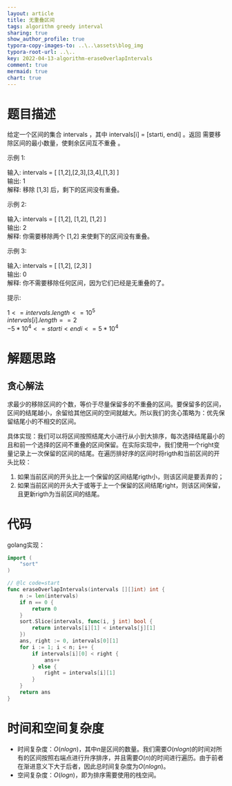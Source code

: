 ```yaml
---
layout: article
title: 无重叠区间
tags: algorithm greedy interval
sharing: true
show_author_profile: true
typora-copy-images-to: ..\..\assets\blog_img
typora-root-url: ..\..
key: 2022-04-13-algorithm-eraseOverlapIntervals
comment: true
mermaid: true
chart: true
---
```


# 题目描述

给定一个区间的集合 intervals ，其中 intervals[i] = [starti, endi] 。返回
需要移除区间的最小数量，使剩余区间互不重叠 。  

示例 1:  

输入: intervals = [ [1,2],[2,3],[3,4],[1,3] ]  
输出: 1  
解释: 移除 [1,3] 后，剩下的区间没有重叠。  

示例 2:  

输入: intervals = [ [1,2], [1,2], [1,2] ]  
输出: 2  
解释: 你需要移除两个 [1,2] 来使剩下的区间没有重叠。  

示例 3:  

输入: intervals = [ [1,2], [2,3] ]  
输出: 0  
解释: 你不需要移除任何区间，因为它们已经是无重叠的了。  

提示:  

$1 <= intervals.length <= 10^5$  
$intervals[i].length == 2$  
$-5 * 10^4 <= starti < endi <= 5 * 10^4$  

# 解题思路

## 贪心解法

求最少的移除区间的个数，等价于尽量保留多的不重叠的区间。要保留多的区间，区间的结尾越小，余留给其他区间的空间就越大。所以我们的贪心策略为：优先保留结尾小的不相交的区间。

具体实现：我们可以将区间按照结尾大小进行从小到大排序，每次选择结尾最小的且和前一个选择的区间不重叠的区间保留。在实际实现中，我们使用一个right变量记录上一次保留的区间的结尾。在遍历排好序的区间时将rigth和当前区间的开头比较：
1. 如果当前区间的开头比上一个保留的区间结尾rigth小，则该区间是要丢弃的；
2. 如果当前区间的开头大于或等于上一个保留的区间结尾right，则该区间保留，且更新rigth为当前区间的结尾。

# 代码

golang实现：
```go
import (
	"sort"
)

// @lc code=start
func eraseOverlapIntervals(intervals [][]int) int {
	n := len(intervals)
	if n == 0 {
		return 0
	}
	sort.Slice(intervals, func(i, j int) bool {
		return intervals[i][1] < intervals[j][1]
	})
	ans, right := 0, intervals[0][1]
	for i := 1; i < n; i++ {
		if intervals[i][0] < right {
			ans++
		} else {
			right = intervals[i][1]
		}
	}
	return ans
}
```

# 时间和空间复杂度

- 时间复杂度：$O(nlogn)$，其中$n$是区间的数量。我们需要$O(nlogn)$的时间对所有的区间按照右端点进行升序排序，并且需要$O(n)$的时间进行遍历。由于前者在渐进意义下大于后者，因此总时间复杂度为$O(nlogn)$。
- 空间复杂度：$O(logn)$，即为排序需要使用的栈空间。
